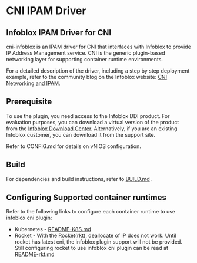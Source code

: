CNI IPAM Driver
===============

Infoblox IPAM Driver for CNI
----------------------------

cni-infoblox is an IPAM driver for CNI that interfaces with Infoblox to provide IP Address Management
service. CNI is the generic plugin-based networking layer for supporting container runtime environments.

For a detailed description of the driver, including a step by step deployment example, refer to the community blog on the Infoblox website: [CNI Networking and IPAM](https://community.infoblox.com/t5/Community-Blog/CNI-Networking-and-IPAM/ba-p/7828).

Prerequisite
------------
To use the plugin, you need access to the Infoblox DDI product. For evaluation purposes, you can download a
virtual version of the product from the [Infoblox Download Center](https://www.infoblox.com/infoblox-download-center).
Alternatively, if you are an existing Infoblox customer, you can download it from the support site.

Refer to CONFIG.md for details on vNIOS configuration.

Build
-----
For dependencies and build instructions, refer to [BUILD.md](BUILD.md) .

Configuring Supported container runtimes
----------------------------------------

Refer to the following links to configure each container runtime to use infoblox cni plugin:

* Kubernetes - [README-K8S.md](README-K8S.md)
* Rocket - With the Rocket(rkt), deallocate of IP does not work. Until rocket has latest cni, the infoblox plugin 
support will not be provided. Still configuring rocket to use infoblox cni plugin can be read at [README-rkt.md](README-rkt.md)

